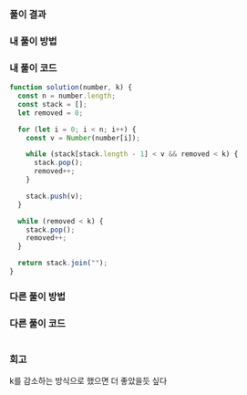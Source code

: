 ### 풀이 결과

### 내 풀이 방법

### 내 풀이 코드

```js
function solution(number, k) {
  const n = number.length;
  const stack = [];
  let removed = 0;

  for (let i = 0; i < n; i++) {
    const v = Number(number[i]);

    while (stack[stack.length - 1] < v && removed < k) {
      stack.pop();
      removed++;
    }

    stack.push(v);
  }

  while (removed < k) {
    stack.pop();
    removed++;
  }

  return stack.join("");
}
```

### 다른 풀이 방법

### 다른 풀이 코드

```js

```

### 회고

k를 감소하는 방식으로 했으면 더 좋았을듯 싶다
